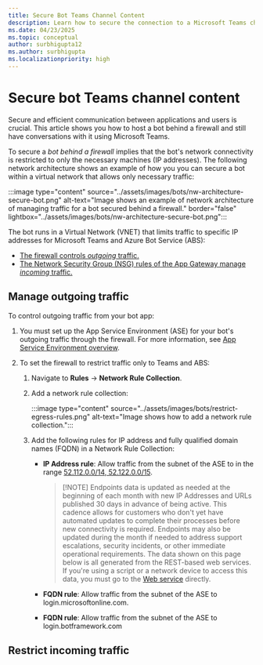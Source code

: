 ```yaml
---
title: Secure Bot Teams Channel Content
description: Learn how to secure the connection to a Microsoft Teams channel bot's web app by using Azure Private Link and Azure Private Endpoint. 
ms.date: 04/23/2025
ms.topic: conceptual
author: surbhigupta12
ms.author: surbhigupta
ms.localizationpriority: high
---
```


# Secure bot Teams channel content

Secure and efficient communication between applications and users is crucial. This article shows you how to host a bot behind a firewall and still have conversations with it using Microsoft Teams.

To secure a *bot behind a firewall* implies that the bot's network connectivity is restricted to only the necessary machines (IP addresses). The following network architecture shows an example of how you you can secure a bot within a virtual network that allows only necessary traffic:

:::image type="content" source="../assets/images/bots/nw-architecture-secure-bot.png" alt-text="Image shows an example of network architecture of managing traffic for a bot secured behind a firewall." border="false" lightbox="../assets/images/bots/nw-architecture-secure-bot.png":::

The bot runs in a Virtual Network (VNET) that limits traffic to specific IP addresses for Microsoft Teams and Azure Bot Service (ABS):

- [The firewall controls *outgoing* traffic.](#restrict-outgoing-traffic)
- [The Network Security Group (NSG) rules of the App Gateway manage *incoming* traffic.](#restrict-incoming-traffic)

## Manage outgoing traffic

To control outgoing traffic from your bot app:

1. You must set up the App Service Environment (ASE) for your bot's outgoing traffic through the firewall. For more information, see [App Service Environment overview](/azure/app-service/environment/overview).
1. To set the firewall to restrict traffic only to Teams and ABS:

    1. Navigate to **Rules** -> **Network Rule Collection**.
    1. Add a network rule collection:

        :::image type="content" source="../assets/images/bots/restrict-egress-rules.png" alt-text="Image shows how to add a network rule collection.":::

    1. Add the following rules for IP address and fully qualified domain names (FQDN) in a Network Rule Collection:

        - **IP Address rule**: Allow traffic from the subnet of the ASE to in the range [52.112.0.0/14, 52.122.0.0/15](/microsoft-365/enterprise/urls-and-ip-address-ranges?view=o365-worldwide).

            > [!NOTE] Endpoints data is updated as needed at the beginning of each month with new IP Addresses and URLs published 30 days in advance of being active. This cadence allows for customers who don't yet have automated updates to complete their processes before new connectivity is required. Endpoints may also be updated during the month if needed to address support escalations, security incidents, or other immediate operational requirements. The data shown on this page below is all generated from the REST-based web services.
            > If you're using a script or a network device to access this data, you must go to the [Web service](/microsoft-365/enterprise/microsoft-365-ip-web-service?view=o365-worldwide) directly.

        - **FQDN rule**: Allow traffic from the subnet of the ASE to login.microsoftonline.com.
        - **FQDN rule**: Allow traffic from the subnet of the ASE to login.botframework.com

## Restrict incoming traffic
